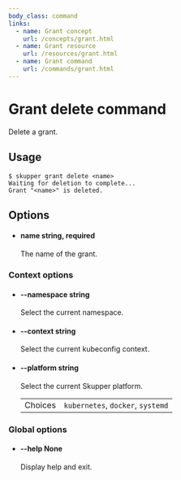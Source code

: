 ```yaml
---
body_class: command
links:
  - name: Grant concept
    url: /concepts/grant.html
  - name: Grant resource
    url: /resources/grant.html
  - name: Grant command
    url: /commands/grant.html
---
```


# Grant delete command

<section>

Delete a grant.

</section>

<section>

## Usage

~~~ shell
$ skupper grant delete <name>
Waiting for deletion to complete...
Grant "<name>" is deleted.
~~~

</section>

<section>

## Options

- <h4 id="name">name <span class="option-info">string, required</span></h4>

  The name of the grant.

  
### Context options

- <h4 id="namespace">--namespace <span class="option-info">string</span></h4>

  Select the current namespace.

  
- <h4 id="context">--context <span class="option-info">string</span></h4>

  Select the current kubeconfig context.

  
- <h4 id="platform">--platform <span class="option-info">string</span></h4>

  Select the current Skupper platform.

  | | |
  |-|-|
  | Choices | `kubernetes`, `docker`, `systemd` |
  
### Global options

- <h4 id="help">--help <span class="option-info">None</span></h4>

  Display help and exit.

  
</section>
